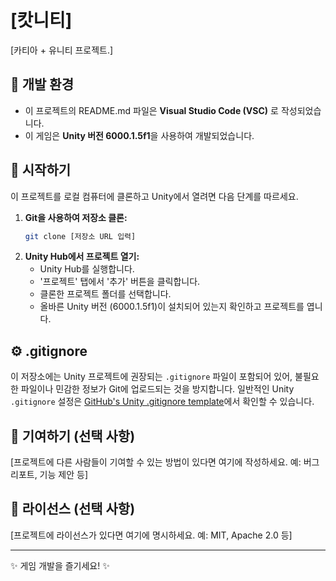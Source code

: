 # [캇니티]

[카티아 + 유니티 프로젝트.]

## 📝 개발 환경

* 이 프로젝트의 README.md 파일은 **Visual Studio Code (VSC)** 로 작성되었습니다.
* 이 게임은 **Unity 버전 6000.1.5f1**을 사용하여 개발되었습니다.

## 🚀 시작하기

이 프로젝트를 로컬 컴퓨터에 클론하고 Unity에서 열려면 다음 단계를 따르세요.

1.  **Git을 사용하여 저장소 클론:**
    ```bash
    git clone [저장소 URL 입력]
    ```
2.  **Unity Hub에서 프로젝트 열기:**
    * Unity Hub를 실행합니다.
    * '프로젝트' 탭에서 '추가' 버튼을 클릭합니다.
    * 클론한 프로젝트 폴더를 선택합니다.
    * 올바른 Unity 버전 (6000.1.5f1)이 설치되어 있는지 확인하고 프로젝트를 엽니다.

## ⚙️ .gitignore

이 저장소에는 Unity 프로젝트에 권장되는 `.gitignore` 파일이 포함되어 있어, 불필요한 파일이나 민감한 정보가 Git에 업로드되는 것을 방지합니다. 일반적인 Unity `.gitignore` 설정은 [GitHub's Unity .gitignore template](https://github.com/github/gitignore/blob/main/Unity.gitignore)에서 확인할 수 있습니다.

## 🤝 기여하기 (선택 사항)

[프로젝트에 다른 사람들이 기여할 수 있는 방법이 있다면 여기에 작성하세요. 예: 버그 리포트, 기능 제안 등]

## 📜 라이선스 (선택 사항)

[프로젝트에 라이선스가 있다면 여기에 명시하세요. 예: MIT, Apache 2.0 등]

---

✨ 게임 개발을 즐기세요! ✨
